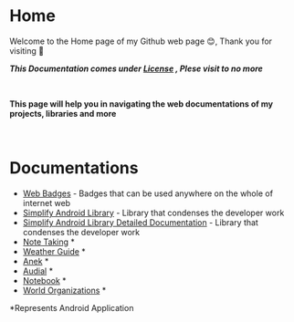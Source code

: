 # Home

Welcome to the Home page of my Github web page 😊, Thank you for visiting 🙌

***This Documentation comes under
[License](https://arnoldvaz27.github.io/LICENSE) , Plese visit to no more***

<br>

**This page will help you in navigating the web documentations of my projects, libraries and more**

<br>

# Documentations

- [Web Badges](https://arnoldvaz27.github.io) - Badges that can be used anywhere on the whole of internet web
- [Simplify Android Library](https://arnoldvaz27.github.io/Simplify/) - Library that condenses the developer work
- [Simplify Android Library Detailed Documentation](https://arnoldvaz27.github.io/SimplifyDocumentation/) - Library that condenses the developer work
- [Note Taking](https://arnoldvaz27.github.io/Remarques/) *
- [Weather Guide](https://arnoldvaz27.github.io/WeatherGuide/) *
- [Anek](https://arnoldvaz27.github.io/WeatherGuide/) *
- [Audial](https://arnoldvaz27.github.io/Anek/) *
- [Notebook](https://arnoldvaz27.github.io/Notebook/) *
- [World Organizations](https://arnoldvaz27.github.io/WorldOrganizations/) *

*Represents Android Application
